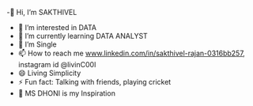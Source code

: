 -👋 Hi, I’m SAKTHIVEL
- 👀 I’m interested in DATA
- 🌱 I’m currently learning DATA ANALYST
- 💞️ I’m Single
- 📫 How to reach me www.linkedin.com/in/sakthivel-rajan-0316bb257, instagram id @livinC00l
- 😄 Living Simplicity
- ⚡ Fun fact: Talking with friends, playing cricket
- 🫡 MS DHONI is my Inspiration

<!---
SAKTHIMAAN/SAKTHIMAAN is a ✨ special ✨ repository because its `README.md` (this file) appears on your GitHub profile.
You can click the Preview link to take a look at your changes.
--->
